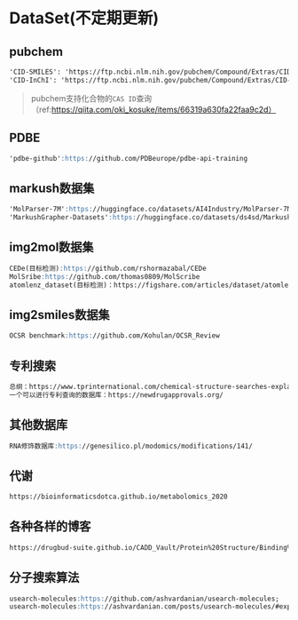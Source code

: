 # DataSet(不定期更新)
## pubchem
```md
'CID-SMILES': 'https://ftp.ncbi.nlm.nih.gov/pubchem/Compound/Extras/CID-SMILES.gz',
'CID-InChI': 'https://ftp.ncbi.nlm.nih.gov/pubchem/Compound/Extras/CID-InChI.gz'
```
> pubchem支持化合物的`CAS ID`查询（ref:https://qiita.com/oki_kosuke/items/66319a630fa22faa9c2d）

## PDBE
```md
'pdbe-github':https://github.com/PDBeurope/pdbe-api-training
```

## markush数据集
```md
'MolParser-7M':https://huggingface.co/datasets/AI4Industry/MolParser-7M?library=datasets
'MarkushGrapher-Datasets':https://huggingface.co/datasets/ds4sd/MarkushGrapher-Datasets
```

## img2mol数据集
```md
CEDe(目标检测):https://github.com/rshormazabal/CEDe
MolSribe:https://github.com/thomas0809/MolScribe
atomlenz_dataset(目标检测)：https://figshare.com/articles/dataset/atomlenz_dataset/24599172
```

## img2smiles数据集
```md
OCSR benchmark:https://github.com/Kohulan/OCSR_Review
```

## 专利搜索
```md
总纲：https://www.tprinternational.com/chemical-structure-searches-explained-types-tools-and-tips-for-getting-the-most-accurate-patent-search-results/
一个可以进行专利查询的数据库：https://newdrugapprovals.org/
```

## 其他数据库
```md
RNA修饰数据库:https://genesilico.pl/modomics/modifications/141/
```

## 代谢
```md
https://bioinformaticsdotca.github.io/metabolomics_2020
```

## 各种各样的博客
```md
https://drugbud-suite.github.io/CADD_Vault/Protein%20Structure/Binding%20Site%20Prediction/
```

## 分子搜索算法
```md
usearch-molecules:https://github.com/ashvardanian/usearch-molecules;
usearch-molecules:https://ashvardanian.com/posts/usearch-molecules/#exploring-different-molecule-fingerprints
```